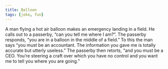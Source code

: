 ```yaml
---
title: Balloon
tags: [joke, fun]
---
```


A man flying a hot air balloon makes an emergency landing in a field. He calls out to a passerby, “can you tell me where I am?”. The passerby responds, “you are in a balloon in the middle of a field.” To this the man says “you must be an accountant. The information you gave me is totally accurate but utterly useless.” The passerby then retorts, “and you must be a CEO. You’re steering a craft over which you have no control and you want me to tell you where you are going.”
